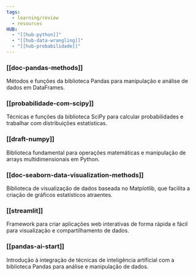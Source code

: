 ```yaml
---
tags:
  - learning/review
  - resources
HUB:
  - "[[hub-python]]"
  - "[[hub-data-wrangling]]"
  - "[[hub-probabilidade]]"
---
```

### **[[doc-pandas-methods]]** 
Métodos e funções da biblioteca Pandas para manipulação e análise de dados em DataFrames.

### **[[probabilidade-com-scipy]]** 
Técnicas e funções da biblioteca SciPy para calcular probabilidades e trabalhar com distribuições estatísticas.

### **[[draft-numpy]]** 
Biblioteca fundamental para operações matemáticas e manipulação de arrays multidimensionais em Python.

### **[[doc-seaborn-data-visualization-methods]]** 
Biblioteca de visualização de dados baseada no Matplotlib, que facilita a criação de gráficos estatísticos atraentes.

### **[[streamlit]]** 
Framework para criar aplicações web interativas de forma rápida e fácil para visualização e compartilhamento de dados.

### **[[pandas-ai-start]]** 
Introdução à integração de técnicas de inteligência artificial com a biblioteca Pandas para análise e manipulação de dados.
